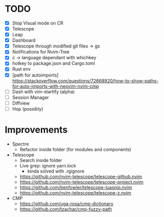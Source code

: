 # TODO
- [x] Stop Visual mode on CR
- [x] Telescope
- [x] Leap
- [x] Dashboard
- [x] Telescope through modified git files ->  <leader>gs
- [x] Notifications for Nvim-Tree
- [x] <leader>c -> language dependant with whichkey
- [x] hotkey to package.json and Cargo.toml
- [x] Rust env
- [x] [path for autoimports] https://stackoverflow.com/questions/72668920/how-to-show-paths-for-auto-imports-with-neovim-nvim-cmp
- [ ] Dash with vim-startify (alpha)
- [ ] Session Manager
- [ ] Diffview
- [ ] Hop (possibly)

# Improvements
- Spectre
  - Refactor inside folder (for modules and components)
- Telescope
  - Search inside folder
  - Live grep: ignore yarn.lock
    - kinda solved with .rgignore
  - https://github.com/nvim-telescope/telescope-github.nvim
  - https://github.com/nvim-telescope/telescope-project.nvim
  - https://github.com/benfowler/telescope-luasnip.nvim
  - https://github.com/nvim-telescope/telescope-z.nvim
- CMP
  - https://github.com/uga-rosa/cmp-dictionary
  - https://github.com/tzachar/cmp-fuzzy-path

